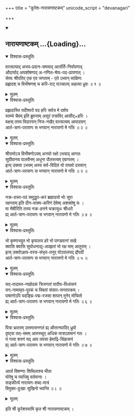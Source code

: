 +++
title = "कूरेश-नारायणाष्टकम्"
unicode_script = "devanagari"

+++
<div class="js_include" includetitle="true" newlevelforh1="2" unfilled url="/purANam_vaiShNavam/kAvyam/padyam/shrIvaiShNava-kRtam/kUresha-shrIvatsAnka-mishraH/nArAyaNAShTakam/">
<details open><summary><h2>नारायणाष्टकम् ...{Loading}...</h2></summary>
<details open><summary>विश्वास-प्रस्तुतिः</summary>

वात्सल्याद् अभय-प्रदान-समयाद् आर्तार्ति-निर्वापणाद्  
औदार्याद् अघशोषणाद् अ-गणित-श्रेयः-पद-प्रापणात् ।  
सेव्यः श्रीपतिर् एक एव जगताम् - एते ऽभवन् साक्षिणः  
प्रह्लादश् च विभीषणश् च करि-राट् पाञ्चाल्य् अहल्या ध्रुवः ॥ १ ॥
</details>
<details><summary>मूलम्</summary>

वात्सल्याद् अभय-प्रदान-समयाद् आर्तार्ति-निर्वापणाद्  
औदार्याद् अघशोषणाद् अ-गणित-श्रेयः-पद-प्रापणात् ।  
सेव्यः श्रीपतिर् एक एव जगताम् - एते ऽभवन् साक्षिणः  
प्रह्लादश् च विभीषणश् च करि-राट् पाञ्चाल्य् अहल्या ध्रुवः ॥ १ ॥
</details>
<details open><summary>विश्वास-प्रस्तुतिः</summary>

प्रह्लादास्ति यदीश्वरो वद हरिः सर्वत्र मे दर्शय  
स्तम्भे चैवम् इति ब्रुवन्तम् असुरं तत्राविर् आसीद्+हरिः ।  
वक्षस् तस्य विदारयन् निज-नखैर् वात्सल्यम् आपादयन्  
आर्त-त्राण-परायणः स भगवान् नारायणो मे गतिः ॥ २ ॥
</details>
<details><summary>मूलम्</summary>

प्रह्लादास्ति यदीश्वरो वद हरिः सर्वत्र मे दर्शय  
स्तम्भे चैवम् इति ब्रुवन्तम् असुरं तत्राविर् आसीद्+हरिः ।  
वक्षस् तस्य विदारयन् निज-नखैर् वात्सल्यम् आपादयन्  
आर्त-त्राण-परायणः स भगवान् नारायणो मे गतिः ॥ २ ॥
</details>
<details open><summary>विश्वास-प्रस्तुतिः</summary>

श्रीरामोऽत्र विभीषणोऽयम् अनघो रक्षो ऽभयाद् आगतः  
सुग्रीवानय पालयैनम् अधुना पौलस्त्यम् एवागतम् ।  
इत्य् उक्त्वा ऽभयम् अस्य सर्व-विदितं यो राघवो दत्तवान्  
आर्त-त्राण-परायणः स भगवान् नारायणो मे गतिः ॥ २ ॥
</details>
<details><summary>मूलम्</summary>

श्रीरामोऽत्र विभीषणोऽयम् अनघो रक्षो ऽभयाद् आगतः  
सुग्रीवानय पालयैनम् अधुना पौलस्त्यम् एवागतम् ।  
इत्य् उक्त्वा ऽभयम् अस्य सर्व-विदितं यो राघवो दत्तवान्  
आर्त-त्राण-परायणः स भगवान् नारायणो मे गतिः ॥ २ ॥
</details>
<details open><summary>विश्वास-प्रस्तुतिः</summary>

नक्र-ग्रस्त-पदं समुद्धृत-करं ब्रह्मादयो भोः सुरा  
रक्षन्ताम् इति दीन-वाक्य-करिणं देवेष्व् अशक्तेषु यः ।  
मा भैषीरिति तस्य नक्र-हनने चक्रायुधः श्रीधरो  
ह्य् आर्त-त्राण-परायणः स भगवान् नारायणो मे गतिः ॥ ४ ॥
</details>
<details><summary>मूलम्</summary>

नक्र-ग्रस्त-पदं समुद्धृत-करं ब्रह्मादयो भोः सुरा  
रक्षन्ताम् इति दीन-वाक्य-करिणं देवेष्व् अशक्तेषु यः ।  
मा भैषीरिति तस्य नक्र-हनने चक्रायुधः श्रीधरो  
ह्य् आर्त-त्राण-परायणः स भगवान् नारायणो मे गतिः ॥ ४ ॥
</details>
<details open><summary>विश्वास-प्रस्तुतिः</summary>

भो कृष्णाच्युत भो कृपालय हरे भो पाण्डवानां सखे  
क्वासि क्वासि सुयोधनाद्य्-अपहृतां भो रक्ष माम् आतुराम् ।  
इत्य् उक्तोऽक्षय-वस्त्र-संभृत-तनुर् योऽपालयद् द्रौपदीं  
आर्त-त्राण-परायणः स भगवान् नारायणो मे गतिः ॥ ५ ॥
</details>
<details><summary>मूलम्</summary>

भो कृष्णाच्युत भो कृपालय हरे भो पाण्डवानां सखे  
क्वासि क्वासि सुयोधनाद्य्-अपहृतां भो रक्ष माम् आतुराम् ।  
इत्य् उक्तोऽक्षय-वस्त्र-संभृत-तनुर् योऽपालयद् द्रौपदीं  
आर्त-त्राण-परायणः स भगवान् नारायणो मे गतिः ॥ ५ ॥
</details>
<details open><summary>विश्वास-प्रस्तुतिः</summary>

यत्-पादाब्ज-नखोदकं त्रिजगतां पापौघ-विध्वंसनं  
यन्-नामामृत-पूरकं च पिबतां संसार-सन्तारकम् ।  
पाषाणोऽपि यदङ्घ्रि-पद्म-रजसा शापान् मुनेर् मोचितो  
ह्य् आर्त-त्राण-परायणः स भगवान् नारायणो मे गतिः ॥ ६ ॥
</details>
<details><summary>मूलम्</summary>

यत्-पादाब्ज-नखोदकं त्रिजगतां पापौघ-विध्वंसनं  
यन्-नामामृत-पूरकं च पिबतां संसार-सन्तारकम् ।  
पाषाणोऽपि यदङ्घ्रि-पद्म-रजसा शापान् मुनेर् मोचितो  
ह्य् आर्त-त्राण-परायणः स भगवान् नारायणो मे गतिः ॥ ६ ॥
</details>
<details open><summary>विश्वास-प्रस्तुतिः</summary>

पित्रा भ्रातरम् उत्तमासनगतं ह्य् औत्तानपादिर् ध्रुवो  
दृष्ट्वा तत्-समम् आरुरुक्षुर् अधिकं मात्राऽवमानं गतः ।  
यं गत्वा शरणं यद् आप तपसा हेमाद्रि-सिंहासनं  
ह्य् आर्त-त्राण-परायणः स भगवान् नारायणो मे गतिः ॥  ७ ॥
</details>
<details><summary>मूलम्</summary>

पित्रा भ्रातरम् उत्तमासनगतं ह्य् औत्तानपादिर् ध्रुवो  
दृष्ट्वा तत्-समम् आरुरुक्षुर् अधिकं मात्राऽवमानं गतः ।  
यं गत्वा शरणं यद् आप तपसा हेमाद्रि-सिंहासनं  
ह्य् आर्त-त्राण-परायणः स भगवान् नारायणो मे गतिः ॥  ७ ॥
</details>
<details open><summary>विश्वास-प्रस्तुतिः</summary>

आर्ता विषण्णाः शिथिलाश्च भीता  
घोरेषु च व्याधिषु वर्तमानाः ।  
सङ्कीर्त्य नारायण-शब्द-मात्रं  
विमुक्त-दुःखाः सुखिनो भवन्ति ॥ ८ ॥
</details>
<details><summary>मूलम्</summary>

आर्ता विषण्णाः शिथिलाश्च भीता  
घोरेषु च व्याधिषु वर्तमानाः ।  
सङ्कीर्त्य नारायण-शब्द-मात्रं  
विमुक्त-दुःखाः सुखिनो भवन्ति ॥ ८ ॥
</details>

इति श्री कूरेशस्वामि कृत श्री नारायणाष्टकम् ।

</details>
</div>
